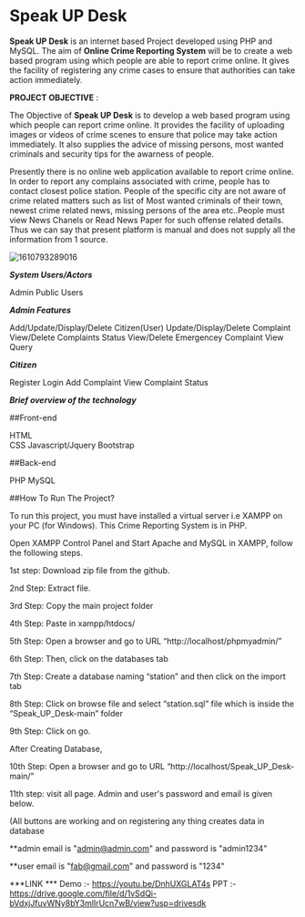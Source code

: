 # Speak UP Desk

**Speak UP Desk** is an internet based Project developed using PHP and MySQL. The aim of **Online Crime Reporting System** will be to create a web based program using which people are able to report crime online. It gives the facility of registering any crime cases to ensure that authorities can take action immediately.

**PROJECT OBJECTIVE** :

The Objective of **Speak UP Desk** is to develop a web based program using which people can report crime online. It provides the facility of uploading images or videos of crime scenes to ensure that police may take action immediately. It also supplies the advice of missing persons, most wanted criminals and security tips for the awarness of people.
    
Presently there is no online web application available to report crime online. In order to report any complains associated with crime, people has to contact closest police station. People of the specific city are not aware of crime related matters such as list of Most wanted criminals of their town, newest crime related news, missing persons of the area etc..People must view News Chanels or Read News Paper for such offense related details. Thus we can say that present platform is manual and does not supply all the information from 1 source.

![1610793289016](https://user-images.githubusercontent.com/62890747/104809640-b4275980-5814-11eb-8804-6d13ad685bb6.jpg)    

***System Users/Actors***



Admin
Public Users


***Admin Features***



Add/Update/Display/Delete Citizen(User)
Update/Display/Delete Complaint
View/Delete Complaints Status
View/Delete Emergencey Complaint
View Query



***Citizen***




Register
Login
Add Complaint
View Complaint Status



***Brief overview of the technology***


##Front-end




HTML	
CSS
Javascript/Jquery
Bootstrap


##Back-end



PHP
MySQL


##How To Run The Project?




To run this project, you must have installed a virtual server i.e XAMPP on your PC (for Windows). This Crime Reporting System is in PHP.



Open XAMPP Control Panel and Start Apache and MySQL in XAMPP, follow the following steps.



1st step: Download zip file from the github.


2nd Step: Extract file.


3rd Step: Copy the main project folder


4th Step: Paste in xampp/htdocs/



5th Step: Open a browser and go to URL “http://localhost/phpmyadmin/”


6th Step: Then, click on the databases tab


7th Step: Create a database naming “station” and then click on the import tab



8th Step: Click on browse file and select “station.sql” file which is inside the “Speak_UP_Desk-main” folder



9th Step: Click on go.



After Creating Database,



10th Step: Open a browser and go to URL “http://localhost/Speak_UP_Desk-main/”


11th step: visit all page. Admin and user's password and email is given below.


(All buttons are working and on registering any thing creates data in database



**admin email is "admin@admin.com"  and password is "admin1234"   


**user email is  "fab@gmail.com"  and password is  "1234"      

***LINK ***
Demo :- https://youtu.be/DnhUXGLAT4s
PPT :- 
https://drive.google.com/file/d/1vSdQi-bVdxjJfuvWNy8bY3mlIrUcn7wB/view?usp=drivesdk

